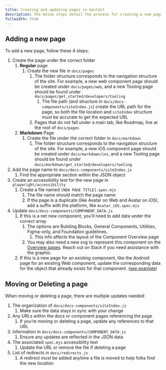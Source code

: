 ```yaml
---
title: Creating and updating pages in Gestalt
description: The below steps detail the process for creating a new page, as well as considerations when moving or deleting a page
fullwidth: true
---
```


## Adding a new page

To add a new page, follow these 4 steps:


1. Create the page under the correct folder
    1. **Regular** page
        1. Create the new file in `docs/pages`
            1. The folder structure corresponds to the navigation structure of the site. For example, a new web component page should be created under `docs/pages/web`, and a new Tooling page should be found under `docs/pages/get_started/developers/tooling`
                1. The file path (and structure in `docs/docs-components/siteIndex.js`) create the URL path for the page, so both the file location and `siteIndex` structure *must* be accurate to get the expected URL
            2. Pages that do not fall under a main tab, like Roadmap, live at the root of `docs/pages`
    2. **Markdown** Page
        1. Create the file under the correct folder in `docs/markdown`
            1. The folder structure corresponds to the navigation structure of the site. For example, a new iOS component page should be created under `docs/markdown/ios`, and a new Tooling page should be found under `docs/markdown/get_started/developers/tooling`
2. Add the page name to `docs/docs-components/siteIndex.js`
    1. Find the appropriate section within the JSON object
3. Create an accessibility test for the new page in `playwright/accessibility`
    1. Create a file named `[NEW PAGE TITLE].spec.mjs` 
        1. The file name should match the page name
        2. If the page is a duplicate (like Avatar on Web and Avatar on iOS), add a suffix with the platform, like `Avatar_iOS.spec.mjs`
4. Update `docs/docs-components/COMPONENT_DATA.js`
    1. If this is a net new component, you’ll need to add data under the correct array
        1. The options are Building Blocks, General Components, Utilities, Figma-only, and Foundation guidelines. 
            1. This info affects the layout of the Component Overview page
        2. You may also need a new svg to represent this component on the [Overview pages](https://gestalt.pinterest.systems/web/overview). Reach out on Slack if you need assistance with the graphic.
    2. If this is a new page for an existing component, like the Android page for an existing Web component, update the corresponding data for the object that already exists for that component. ([see example](https://github.com/pinterest/gestalt/pull/2334/files#diff-19b5af995282361ea4311af93f9268393d56c1da8964523c5ee74933a1c60de1))


## Moving or Deleting a page

When moving or deleting a page, there are multiple updates needed: 

1. The organization of `docs/docs-components/siteIndex.js`
    1. Make sure the data stays in sync with your change
2. Any URLs within the docs or component pages referencing the page
    1. If you’re moving or deleting a page, update any references to that URL
3. Information in `docs/docs-components/COMPONENT_DATA.js`
    1. Ensure any updates are reflected in the JSON data
4. The associated `spec.mjs` accessibility test
    1. Update the URL or remove the file if deleting a page
5. List of redirects in `docs/redirects.js`
    1. A redirect *must* be added anytime a file is moved to help folks find the new location

